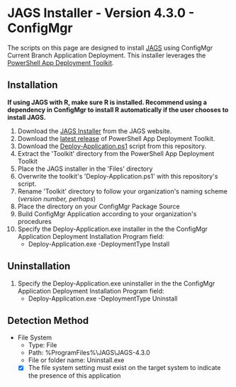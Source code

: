 # JAGS Installer - Version 4.3.0 - ConfigMgr

The scripts on this page are designed to install [JAGS](http://mcmc-jags.sourceforge.net/) using ConfigMgr Current Branch Application Deployment. This installer leverages the [PowerShell App Deployment Toolkit](http://psappdeploytoolkit.com/).

## Installation

**If using JAGS with R, make sure R is installed. Recommend using a dependency in ConfigMgr to install R automatically if the user chooses to install JAGS.**

1. Download the [JAGS Installer](https://sourceforge.net/projects/mcmc-jags/files/JAGS/4.x/Windows/JAGS-4.3.0.exe/download) from the JAGS website.
1. Download the [latest release](https://github.com/PSAppDeployToolkit/PSAppDeployToolkit/releases/latest) of PowerShell App Deployment Toolkit.
1. Download the [Deploy-Application.ps1](https://github.com/aentringer/CMAppScripts/raw/master/JAGS/Deploy-Application.ps1) script from this repository.
1. Extract the 'Toolkit' directory from the PowerShell App Deployment Toolkit
1. Place the JAGS installer in the 'Files' directory
1. Overwrite the toolkit's 'Deploy-Application.ps1' with this repository's script.
1. Rename 'Toolkit' directory to follow your organization's naming scheme (*version number, perhaps*)
1. Place the directory on your ConfigMgr Package Source
1. Build ConfigMgr Application according to your organization's procedures
1. Specify the Deploy-Application.exe installer in the the ConfigMgr Application Deployment Installation Program field:
    * Deploy-Application.exe -DeploymentType Install

## Uninstallation

1. Specify the Deploy-Application.exe uninstaller in the the ConfigMgr Application Deployment Installation Program field:
    * Deploy-Application.exe -DeploymentType Uninstall

## Detection Method

* File System
  * Type: File
  * Path: %ProgramFiles%\JAGS\JAGS-4.3.0
  * File or folder name: Uninstall.exe
  * [X] The file system setting must exist on the target system to indicate the presence of this application
